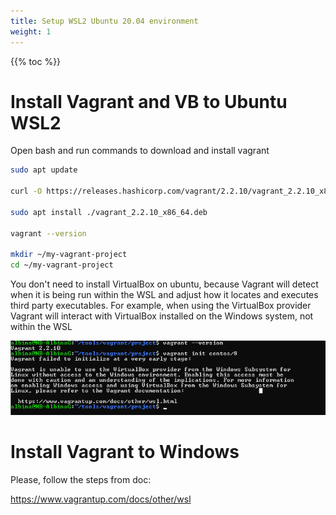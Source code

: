 ```yaml
---
title: Setup WSL2 Ubuntu 20.04 environment
weight: 1
---
```


{{% toc %}}

# Install Vagrant and VB to Ubuntu WSL2

Open bash and run commands to download and install vagrant

```bash
sudo apt update

curl -O https://releases.hashicorp.com/vagrant/2.2.10/vagrant_2.2.10_x86_64.deb

sudo apt install ./vagrant_2.2.10_x86_64.deb

vagrant --version

mkdir ~/my-vagrant-project
cd ~/my-vagrant-project

```

You don't need to install VirtualBox on ubuntu, because Vagrant will detect when it is being run within the WSL and adjust how it locates and executes third party executables. For example, when using the VirtualBox provider Vagrant will interact with VirtualBox installed on the Windows system, not within the WSL

![TurnWindowsWSLFeatures](./images/install_tools_vagrant_project.png)

# Install Vagrant to Windows

Please, follow the steps from doc:

https://www.vagrantup.com/docs/other/wsl
